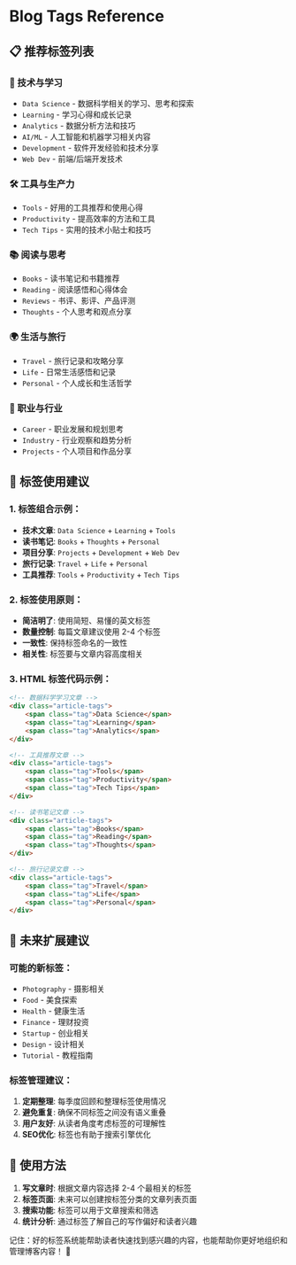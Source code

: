 # Blog Tags Reference

## 📋 推荐标签列表

### 🔬 技术与学习
- `Data Science` - 数据科学相关的学习、思考和探索
- `Learning` - 学习心得和成长记录
- `Analytics` - 数据分析方法和技巧
- `AI/ML` - 人工智能和机器学习相关内容
- `Development` - 软件开发经验和技术分享
- `Web Dev` - 前端/后端开发技术

### 🛠️ 工具与生产力
- `Tools` - 好用的工具推荐和使用心得
- `Productivity` - 提高效率的方法和工具
- `Tech Tips` - 实用的技术小贴士和技巧

### 📚 阅读与思考
- `Books` - 读书笔记和书籍推荐
- `Reading` - 阅读感悟和心得体会
- `Reviews` - 书评、影评、产品评测
- `Thoughts` - 个人思考和观点分享

### 🌍 生活与旅行
- `Travel` - 旅行记录和攻略分享
- `Life` - 日常生活感悟和记录
- `Personal` - 个人成长和生活哲学

### 💼 职业与行业
- `Career` - 职业发展和规划思考
- `Industry` - 行业观察和趋势分析
- `Projects` - 个人项目和作品分享

## 🎨 标签使用建议

### 1. 标签组合示例：
- **技术文章**: `Data Science` + `Learning` + `Tools`
- **读书笔记**: `Books` + `Thoughts` + `Personal`
- **项目分享**: `Projects` + `Development` + `Web Dev`
- **旅行记录**: `Travel` + `Life` + `Personal`
- **工具推荐**: `Tools` + `Productivity` + `Tech Tips`

### 2. 标签使用原则：
- **简洁明了**: 使用简短、易懂的英文标签
- **数量控制**: 每篇文章建议使用 2-4 个标签
- **一致性**: 保持标签命名的一致性
- **相关性**: 标签要与文章内容高度相关

### 3. HTML 标签代码示例：

```html
<!-- 数据科学学习文章 -->
<div class="article-tags">
    <span class="tag">Data Science</span>
    <span class="tag">Learning</span>
    <span class="tag">Analytics</span>
</div>

<!-- 工具推荐文章 -->
<div class="article-tags">
    <span class="tag">Tools</span>
    <span class="tag">Productivity</span>
    <span class="tag">Tech Tips</span>
</div>

<!-- 读书笔记文章 -->
<div class="article-tags">
    <span class="tag">Books</span>
    <span class="tag">Reading</span>
    <span class="tag">Thoughts</span>
</div>

<!-- 旅行记录文章 -->
<div class="article-tags">
    <span class="tag">Travel</span>
    <span class="tag">Life</span>
    <span class="tag">Personal</span>
</div>
```

## 🚀 未来扩展建议

### 可能的新标签：
- `Photography` - 摄影相关
- `Food` - 美食探索
- `Health` - 健康生活
- `Finance` - 理财投资
- `Startup` - 创业相关
- `Design` - 设计相关
- `Tutorial` - 教程指南

### 标签管理建议：
1. **定期整理**: 每季度回顾和整理标签使用情况
2. **避免重复**: 确保不同标签之间没有语义重叠
3. **用户友好**: 从读者角度考虑标签的可理解性
4. **SEO优化**: 标签也有助于搜索引擎优化

## 📝 使用方法

1. **写文章时**: 根据文章内容选择 2-4 个最相关的标签
2. **标签页面**: 未来可以创建按标签分类的文章列表页面
3. **搜索功能**: 标签可以用于文章搜索和筛选
4. **统计分析**: 通过标签了解自己的写作偏好和读者兴趣

记住：好的标签系统能帮助读者快速找到感兴趣的内容，也能帮助你更好地组织和管理博客内容！ 🎯
